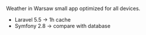 Weather in Warsaw small app optimized for all devices.
- Laravel 5.5 -> 1h cache
- Symfony 2.8 -> compare with database
